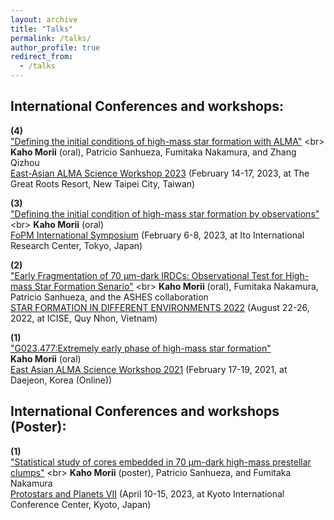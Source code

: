 ```yaml
---
layout: archive
title: "Talks"
permalink: /talks/
author_profile: true
redirect_from:
  - /talks
---
```

<!-- 
{% if site.talkmap_link == true %}

<p style="text-decoration:underline;"><a href="/talkmap.html">See a map of all the places I've given a talk!</a></p>

{% endif %}

{% for post in site.talks reversed %}
  {% include archive-single-talk.html %}
{% endfor %}
 -->
 
## International Conferences and workshops:         
**(4)** <br> ["Defining the initial conditions of high-mass star formation with ALMA"](http://events.asiaa.sinica.edu.tw/workshop/20230214/abstract.php?i=36691b2e0270dba7e0f8e05da7a35875](http://events.asiaa.sinica.edu.tw/workshop/20230214/abstract.php?i=36691b2e0270dba7e0f8e05da7a35875)) <br> 
        **Kaho Morii** (oral), Patricio Sanhueza, Fumitaka Nakamura, and Zhang Qizhou <br>
        [East-Asian ALMA Science Workshop 2023](http://events.asiaa.sinica.edu.tw/workshop/20230214/) (February 14-17, 2023, at The Great Roots Resort, New Taipei City, Taiwan)
        
**(3)** <br> ["Defining the initial condition of high-mass star formation by observations"](https://indico.ipmu.jp/event/420/contributions/7284/](https://indico.ipmu.jp/event/420/contributions/7284/)) <br> 
        **Kaho Morii** (oral) <br>
        [FoPM International Symposium](https://indico.ipmu.jp/event/420/overview) (February 6-8, 2023, at Ito International Research Center, Tokyo, Japan)
        
**(2)** <br> ["Early Fragmentation of 70 µm-dark IRDCs: Observational Test for High-mass Star Formation Senario"](https://alma.kasi.re.kr/almakasi2021/abstract/KahoMorii.html](https://www.icisequynhon.com/conferences/2022/SFDE/overview.html)) <br> 
        **Kaho Morii** (oral), Fumitaka Nakamura, Patricio Sanhueza, and the ASHES collaboration <br>
        [STAR FORMATION IN DIFFERENT ENVIRONMENTS 2022](https://www.icisequynhon.com/conferences/2022/SFDE/overview.html) (August 22-26, 2022, at ICISE, Quy Nhon, Vietnam)
        
**(1)** <br> ["G023.477:Extremely early phase of high-mass star formation"](https://alma.kasi.re.kr/almakasi2021/abstract/KahoMorii.html) <br> **Kaho Morii** (oral) <br>
[East Asian ALMA Science Workshop 2021](https://alma.kasi.re.kr/almakasi2021/) (February 17-19, 2021, at Daejeon, Korea (Online))

## International Conferences and workshops (Poster): 
**(1)** <br> ["Statistical study of cores embedded in 70 μm-dark high-mass prestellar clumps"](http://ppvii.org/chapter/posters.numbers.pdf](http://ppvii.org/chapter/posters.numbers.pdf)) <br> 
        **Kaho Morii** (poster), Patricio Sanhueza, and Fumitaka Nakamura <br>
        [Protostars and Planets VII](http://ppvii.org/) (April 10-15, 2023, at Kyoto International Conference Center, Kyoto, Japan)
